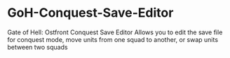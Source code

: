 # GoH-Conquest-Save-Editor
Gate of Hell: Ostfront Conquest Save Editor
Allows you to edit the save file for conquest mode, move units from one squad to another, or swap units between two squads
